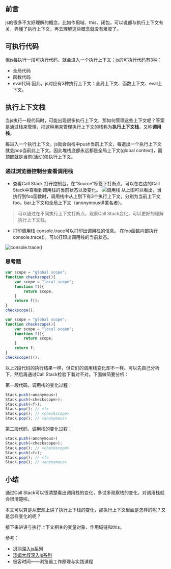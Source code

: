 ## 前言
js的很多不太好理解的概念，比如作用域、this、闭包，可以说都与执行上下文有关，弄懂了执行上下文，再去理解这些概念就没有难度了。

## 可执行代码
但js每执行一段可执行代码，就会进入一个执行上下文；js的可执行代码有3种：
* 全局代码
* 函数代码
* eval代码
因此，js对应有3种执行上下文：全局上下文、函数上下文、eval上下文。

## 执行上下文栈
当js执行一段代码时，可能出现很多执行上下文，那如何管理这些上下文呢？答案是通过栈来管理，把这种用来管理执行上下文的栈称为**执行上下文栈**，又称**调用栈**。

每进入一个执行上下文，js就会向栈中push当前上下文，每退出一个执行上下文就会pop当前此上下文。因此堆栈底部永远都是全局上下文(global context)，而顶部就是当前(活动的)执行上下文。
### 通过浏览器控制台查看调用栈
* 查看Call Stack
打开控制台，在“Source”标签下打断点，可以在右边的Call Stack中查看到调用栈的当前状态以及变化。
![调用栈](https://tva1.sinaimg.cn/large/006tNbRwgy1gazc5lqhwkj30uc0gy428.jpg)
从上图可以看出，当执行到foo函数时，调用栈中从上到下有3个执行上下文，分别为当前上下文foo，bar上下文和全局上下文（anonymous译匿名者）。
> 可以通过在不同执行上下文打断点，观察Call Stack变化，可以更好的理解执行上下文栈。

* 打印调用栈
console.trace可以打印出调用栈的信息。
在foo函数内部执行console.trace()，可以打印出调用栈的当前状态。

![console.trace()](https://tva1.sinaimg.cn/large/006tNbRwgy1gazcsod1fvj30e604igm3.jpg)

### 思考题
```js
var scope = "global scope";
function checkscope(){
    var scope = "local scope";
    function f(){
        return scope;
    }
    return f();
}
checkscope();
```
```js
var scope = "global scope";
function checkscope(){
    var scope = "local scope";
    function f(){
        return scope;
    }
    return f;
}
checkscope()();
```
以上2段代码的执行结果一样，但它们的调用栈变化却不一样。可以先自己分析下，然后再通过Call Stack检验下看对不对。下面做简要分析：

第一段代码，调用栈的变化过程：
```js
Stack.push(<anonymous>)
Stack.push(<checkscope>);
Stack.push(<f>);
Stack.pop(); // <f>
Stack.pop(); // <checkscope>
Stack.pop(); // <anonymous>
```
第二段代码，调用栈的变化过程：
```js
Stack.push(<anonymous>)
Stack.push(<checkscope>);
Stack.pop(); // <checkscope>
Stack.push(<f>);
Stack.pop(); // <f>
Stack.pop(); // <anonymous>
```

## 小结
通过Call Stack可以很清楚看出调用栈的变化，多试多观察栈的变化，对调用栈就会很清楚啦。

本文可以算是从宏观上讲了执行上下栈的变化，那执行上下文里面是怎样的呢？又是怎样变化的呢？

接下来讲讲与执行上下文相关的变量对象、作用域链和this。

参考：
* [冴羽深入js系列](https://github.com/mqyqingfeng/Blog/issues/4)
* [汤姆大叔深入js系列](https://www.cnblogs.com/TomXu/archive/2012/01/13/2308101.html)
* 极客时间——浏览器工作原理与实践课程